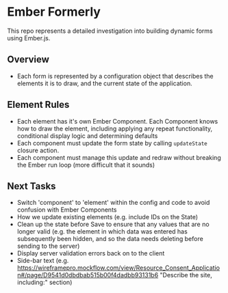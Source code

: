 # Ember Formerly

This repo represents a detailed investigation into building dynamic forms using Ember.js.

## Overview
* Each form is represented by a configuration object that describes the elements it is to draw, and the current state
of the application.

## Element Rules
* Each element has it's own Ember Component.  Each Component knows how to draw the element, including applying any
repeat functionality, conditional display logic and determining defaults
* Each component must update the form state by calling `updateState` closure action.
* Each component must manage this update and redraw without breaking the Ember run loop (more difficult that it sounds)

## Next Tasks
* Switch 'component' to 'element' within the config and code to avoid confusion with Ember Components
* How we update existing elements (e.g. include IDs on the State)
* Clean up the state before Save to ensure that any values that are no longer valid (e.g. the element in which data was
entered has subsequently been hidden, and so the data needs deleting before sending to the server)
* Display server validation errors back on to the client
* Side-bar text (e.g. https://wireframepro.mockflow.com/view/Resource_Consent_Application#/page/D9541d0dbdbab515b00f4dadbb93131b6
"Describe the site, including:" section)


